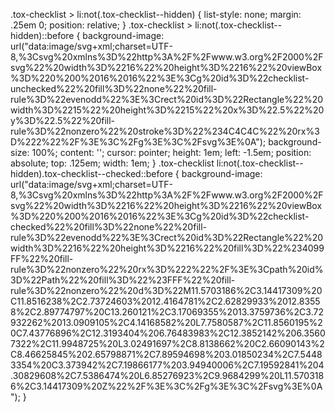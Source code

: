 .tox-checklist > li:not(.tox-checklist--hidden) {
  list-style: none;
  margin: .25em 0;
  position: relative;
}
.tox-checklist > li:not(.tox-checklist--hidden)::before {
  background-image: url("data:image/svg+xml;charset=UTF-8,%3Csvg%20xmlns%3D%22http%3A%2F%2Fwww.w3.org%2F2000%2Fsvg%22%20width%3D%2216%22%20height%3D%2216%22%20viewBox%3D%220%200%2016%2016%22%3E%3Cg%20id%3D%22checklist-unchecked%22%20fill%3D%22none%22%20fill-rule%3D%22evenodd%22%3E%3Crect%20id%3D%22Rectangle%22%20width%3D%2215%22%20height%3D%2215%22%20x%3D%22.5%22%20y%3D%22.5%22%20fill-rule%3D%22nonzero%22%20stroke%3D%22%234C4C4C%22%20rx%3D%222%22%2F%3E%3C%2Fg%3E%3C%2Fsvg%3E%0A");
  background-size: 100%;
  content: '';
  cursor: pointer;
  height: 1em;
  left: -1.5em;
  position: absolute;
  top: .125em;
  width: 1em;
}
.tox-checklist li:not(.tox-checklist--hidden).tox-checklist--checked::before {
  background-image: url("data:image/svg+xml;charset=UTF-8,%3Csvg%20xmlns%3D%22http%3A%2F%2Fwww.w3.org%2F2000%2Fsvg%22%20width%3D%2216%22%20height%3D%2216%22%20viewBox%3D%220%200%2016%2016%22%3E%3Cg%20id%3D%22checklist-checked%22%20fill%3D%22none%22%20fill-rule%3D%22evenodd%22%3E%3Crect%20id%3D%22Rectangle%22%20width%3D%2216%22%20height%3D%2216%22%20fill%3D%22%234099FF%22%20fill-rule%3D%22nonzero%22%20rx%3D%222%22%2F%3E%3Cpath%20id%3D%22Path%22%20fill%3D%22%23FFF%22%20fill-rule%3D%22nonzero%22%20d%3D%22M11.5703186%2C3.14417309%20C11.8516238%2C2.73724603%2012.4164781%2C2.62829933%2012.83558%2C2.89774797%20C13.260121%2C3.17069355%2013.3759736%2C3.72932262%2013.0909105%2C4.14168582%20L7.7580587%2C11.8560195%20C7.43776896%2C12.3193404%206.76483983%2C12.3852142%206.35607322%2C11.9948725%20L3.02491697%2C8.8138662%20C2.66090143%2C8.46625845%202.65798871%2C7.89594698%203.01850234%2C7.54483354%20C3.373942%2C7.19866177%203.94940006%2C7.19592841%204.30829608%2C7.5386474%20L6.85276923%2C9.9684299%20L11.5703186%2C3.14417309%20Z%22%2F%3E%3C%2Fg%3E%3C%2Fsvg%3E%0A");
}
